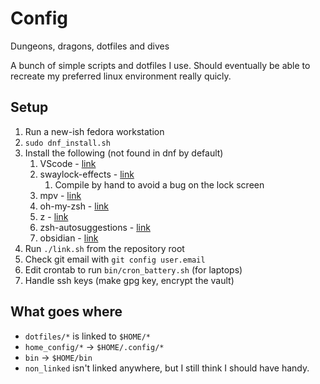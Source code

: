 # Config
Dungeons, dragons, dotfiles and dives

A bunch of simple scripts and dotfiles I use. Should eventually be able to recreate my preferred linux environment really quicly.

## Setup
1. Run a new-ish fedora workstation
2. `sudo dnf_install.sh` 
3. Install the following (not found in dnf by default)
	1. VScode - [link](https://code.visualstudio.com/docs/setup/linux)
	2. swaylock-effects - [link](https://github.com/mortie/swaylock-effects)
		1. Compile by hand to avoid a bug on the lock screen
	3. mpv - [link](https://forums.fedoraforum.org/showthread.php?324163-install-mpv-player-on-fedora32&p=1835826#post1835826)
	4. oh-my-zsh - [link](https://ohmyz.sh/)
	5. z - [link](https://github.com/agkozak/zsh-z)
	6. zsh-autosuggestions - [link](https://github.com/zsh-users/zsh-autosuggestions/blob/master/INSTALL.md#oh-my-zsh)
	7. obsidian - [link](https://obsidian.md/download)
4. Run `./link.sh` from the repository root
5. Check git email with `git config user.email`
6. Edit crontab to run `bin/cron_battery.sh` (for laptops)
7. Handle ssh keys (make gpg key, encrypt the vault)

## What goes where

* `dotfiles/*` is linked to `$HOME/*`
* `home_config/*` -> `$HOME/.config/*`
* `bin` -> `$HOME/bin` 
* `non_linked` isn't linked anywhere, but I still think I should have handy.

